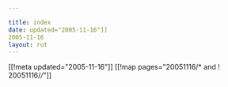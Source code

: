 ```yaml
---

title: index
date: updated="2005-11-16"]]
2005-11-16
layout: rut
---
```


[[!meta updated="2005-11-16"]]
[[!map pages="20051116/* and ! 20051116/*/*"]]
